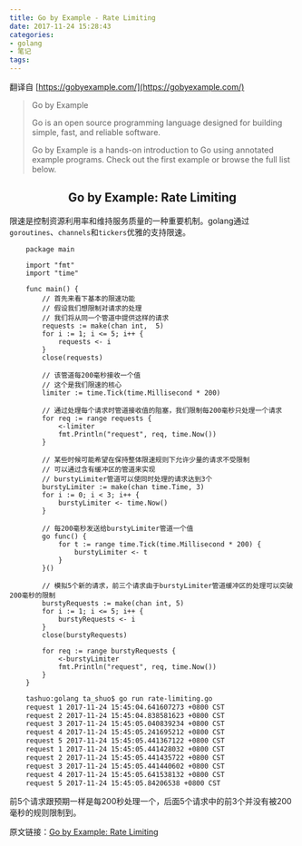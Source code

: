 ```yaml
---
title: Go by Example - Rate Limiting
date: 2017-11-24 15:28:43
categories:
- golang
- 笔记
tags:
---
```


翻译自 [https://gobyexample.com/](https://gobyexample.com/)

> Go by Example
> 
> Go is an open source programming language designed for building simple, fast, and reliable software.
> 
> Go by Example is a hands-on introduction to Go using annotated example programs. Check out the first example or browse the full list below.

## <center>Go by Example: Rate Limiting</center>
限速是控制资源利用率和维持服务质量的一种重要机制。golang通过`goroutines`、`channels`和`tickers`优雅的支持限速。

```golang
    package main

    import "fmt"
    import "time"
    
    func main() {
        // 首先来看下基本的限速功能
        // 假设我们想限制对请求的处理
        // 我们将从同一个管道中提供这样的请求
        requests := make(chan int,  5)
        for i := 1; i <= 5; i++ {
            requests <- i
        }
        close(requests)
    
        // 该管道每200毫秒接收一个值
        // 这个是我们限速的核心
        limiter := time.Tick(time.Millisecond * 200)
    
        // 通过处理每个请求时管道接收值的阻塞，我们限制每200毫秒只处理一个请求
        for req := range requests {
            <-limiter
            fmt.Println("request", req, time.Now())
        }
    
        // 某些时候可能希望在保持整体限速规则下允许少量的请求不受限制
        // 可以通过含有缓冲区的管道来实现
        // burstyLimiter管道可以使同时处理的请求达到3个
        burstyLimiter := make(chan time.Time, 3)
        for i := 0; i < 3; i++ {
            burstyLimiter <- time.Now()
        }
    
        // 每200毫秒发送给burstyLimiter管道一个值
        go func() {
            for t := range time.Tick(time.Millisecond * 200) {
                burstyLimiter <- t
            }
        }()
    
        // 模拟5个新的请求，前三个请求由于burstyLimiter管道缓冲区的处理可以突破200毫秒的限制
        burstyRequests := make(chan int, 5)
        for i := 1; i <= 5; i++ {
            burstyRequests <- i
        }
        close(burstyRequests)
    
        for req := range burstyRequests {
            <-burstyLimiter
            fmt.Println("request", req, time.Now())
        }
    }
```

```bash
    tashuo:golang ta_shuo$ go run rate-limiting.go
    request 1 2017-11-24 15:45:04.641607273 +0800 CST
    request 2 2017-11-24 15:45:04.838581623 +0800 CST
    request 3 2017-11-24 15:45:05.040839234 +0800 CST
    request 4 2017-11-24 15:45:05.241695212 +0800 CST
    request 5 2017-11-24 15:45:05.441367122 +0800 CST
    request 1 2017-11-24 15:45:05.441428032 +0800 CST
    request 2 2017-11-24 15:45:05.441435722 +0800 CST
    request 3 2017-11-24 15:45:05.441440602 +0800 CST
    request 4 2017-11-24 15:45:05.641538132 +0800 CST
    request 5 2017-11-24 15:45:05.84206538 +0800 CST
```

前5个请求跟预期一样是每200秒处理一个，后面5个请求中的前3个并没有被200毫秒的规则限制到。

原文链接：[Go by Example: Rate Limiting](https://gobyexample.com/rate-limiting)






